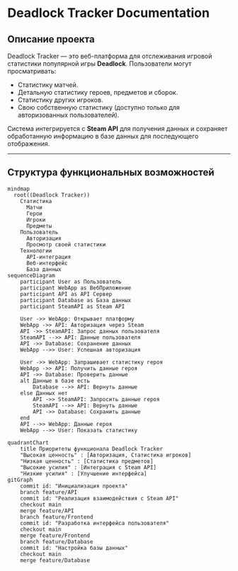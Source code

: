 # Deadlock Tracker Documentation

## Описание проекта

Deadlock Tracker — это веб-платформа для отслеживания игровой статистики популярной игры **Deadlock**. Пользователи могут просматривать:
- Статистику матчей.
- Детальную статистику героев, предметов и сборок.
- Статистику других игроков.
- Свою собственную статистику (доступно только для авторизованных пользователей).

Система интегрируется с **Steam API** для получения данных и сохраняет обработанную информацию в базе данных для последующего отображения.

---

## Структура функциональных возможностей

```mermaid
mindmap
  root((Deadlock Tracker))
    Статистика
      Матчи
      Герои
      Игроки
      Предметы
    Пользователь
      Авторизация
      Просмотр своей статистики
    Технологии
      API-интеграция
      Веб-интерфейс
      База данных
sequenceDiagram
    participant User as Пользователь
    participant WebApp as ВебПриложение
    participant API as API Сервер
    participant Database as База данных
    participant SteamAPI as Steam API

    User ->> WebApp: Открывает платформу
    WebApp ->> API: Авторизация через Steam
    API ->> SteamAPI: Запрос данных пользователя
    SteamAPI -->> API: Данные пользователя
    API ->> Database: Сохранение данных
    WebApp -->> User: Успешная авторизация

    User ->> WebApp: Запрашивает статистику героя
    WebApp ->> API: Получить данные героя
    API ->> Database: Проверить данные
    alt Данные в базе есть
        Database -->> API: Вернуть данные
    else Данных нет
        API ->> SteamAPI: Запросить данные героя
        SteamAPI -->> API: Вернуть данные
        API ->> Database: Сохранить данные
    end
    API -->> WebApp: Данные героя
    WebApp -->> User: Показать статистику

quadrantChart
    title Приоритеты функционала Deadlock Tracker
    "Высокая ценность" : [Авторизация, Статистика игроков]
    "Низкая ценность" : [Статистика предметов]
    "Высокие усилия" : [Интеграция с Steam API]
    "Низкие усилия" : [Улучшение интерфейса]
gitGraph
    commit id: "Инициализация проекта"
    branch feature/API
    commit id: "Реализация взаимодействия с Steam API"
    checkout main
    merge feature/API
    branch feature/Frontend
    commit id: "Разработка интерфейса пользователя"
    checkout main
    merge feature/Frontend
    branch feature/Database
    commit id: "Настройка базы данных"
    checkout main
    merge feature/Database
```
